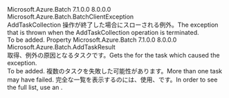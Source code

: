 <Type Name="AddTaskCollectionTerminatedException" FullName="Microsoft.Azure.Batch.AddTaskCollectionTerminatedException">
  <TypeSignature Language="C#" Value="public class AddTaskCollectionTerminatedException : Microsoft.Azure.Batch.BatchClientException" />
  <TypeSignature Language="ILAsm" Value=".class public auto ansi beforefieldinit AddTaskCollectionTerminatedException extends Microsoft.Azure.Batch.BatchClientException" />
  <TypeSignature Language="DocId" Value="T:Microsoft.Azure.Batch.AddTaskCollectionTerminatedException" />
  <TypeSignature Language="VB.NET" Value="Public Class AddTaskCollectionTerminatedException&#xA;Inherits BatchClientException" />
  <TypeSignature Language="F#" Value="type AddTaskCollectionTerminatedException = class&#xA;    inherit BatchClientException" />
  <AssemblyInfo>
    <AssemblyName>Microsoft.Azure.Batch</AssemblyName>
    <AssemblyVersion>7.1.0.0</AssemblyVersion>
    <AssemblyVersion>8.0.0.0</AssemblyVersion>
  </AssemblyInfo>
  <Base>
    <BaseTypeName>Microsoft.Azure.Batch.BatchClientException</BaseTypeName>
  </Base>
  <Interfaces />
  <Docs>
    <summary>
            <span data-ttu-id="ae440-101">AddTaskCollection 操作が終了した場合にスローされる例外。</span><span class="sxs-lookup"><span data-stu-id="ae440-101">The exception that is thrown when the AddTaskCollection operation is terminated.</span></span>
            </summary>
    <remarks>To be added.</remarks>
  </Docs>
  <Members>
    <Member MemberName="AddTaskResult">
      <MemberSignature Language="C#" Value="public Microsoft.Azure.Batch.AddTaskResult AddTaskResult { get; }" />
      <MemberSignature Language="ILAsm" Value=".property instance class Microsoft.Azure.Batch.AddTaskResult AddTaskResult" />
      <MemberSignature Language="DocId" Value="P:Microsoft.Azure.Batch.AddTaskCollectionTerminatedException.AddTaskResult" />
      <MemberSignature Language="VB.NET" Value="Public ReadOnly Property AddTaskResult As AddTaskResult" />
      <MemberSignature Language="F#" Value="member this.AddTaskResult : Microsoft.Azure.Batch.AddTaskResult" Usage="Microsoft.Azure.Batch.AddTaskCollectionTerminatedException.AddTaskResult" />
      <MemberType>Property</MemberType>
      <AssemblyInfo>
        <AssemblyName>Microsoft.Azure.Batch</AssemblyName>
        <AssemblyVersion>7.1.0.0</AssemblyVersion>
        <AssemblyVersion>8.0.0.0</AssemblyVersion>
      </AssemblyInfo>
      <ReturnValue>
        <ReturnType>Microsoft.Azure.Batch.AddTaskResult</ReturnType>
      </ReturnValue>
      <Docs>
        <summary>
            <span data-ttu-id="ae440-102">取得、<see cref="P:Microsoft.Azure.Batch.AddTaskCollectionTerminatedException.AddTaskResult" />例外の原因となるタスクです。</span><span class="sxs-lookup"><span data-stu-id="ae440-102">Gets the <see cref="P:Microsoft.Azure.Batch.AddTaskCollectionTerminatedException.AddTaskResult" /> for the task which caused the exception.</span></span>
            </summary>
        <value>To be added.</value>
        <remarks>
            <span data-ttu-id="ae440-103">複数のタスクを失敗した可能性があります。</span><span class="sxs-lookup"><span data-stu-id="ae440-103">More than one task may have failed.</span></span> <span data-ttu-id="ae440-104">完全な一覧を表示するのには、使用、<see cref="T:Microsoft.Azure.Batch.AddTaskCollectionResultHandler" />です。</span><span class="sxs-lookup"><span data-stu-id="ae440-104">In order to see the full list, use an <see cref="T:Microsoft.Azure.Batch.AddTaskCollectionResultHandler" />.</span></span>
            </remarks>
      </Docs>
    </Member>
  </Members>
</Type>